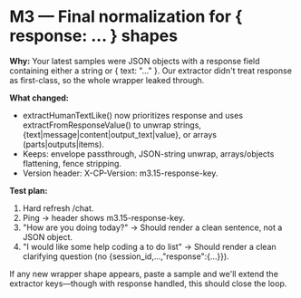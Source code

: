 # M3 — Final normalization for { response: ... } shapes

**Why:** Your latest samples were JSON objects with a response field containing either a string or { text: "..." }. Our extractor didn't treat response as first-class, so the whole wrapper leaked through.

**What changed:**
- extractHumanTextLike() now prioritizes response and uses extractFromResponseValue() to unwrap strings, {text|message|content|output_text|value}, or arrays (parts|outputs|items).
- Keeps: envelope passthrough, JSON-string unwrap, arrays/objects flattening, fence stripping.
- Version header: X-CP-Version: m3.15-response-key.

**Test plan:**
1. Hard refresh /chat.
2. Ping → header shows m3.15-response-key.
3. "How are you doing today?" → Should render a clean sentence, not a JSON object.
4. "I would like some help coding a to do list" → Should render a clean clarifying question (no {session_id,...,"response":{...}}).

If any new wrapper shape appears, paste a sample and we'll extend the extractor keys—though with response handled, this should close the loop.